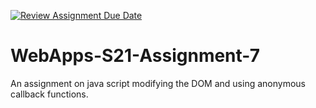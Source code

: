 [![Review Assignment Due Date](https://classroom.github.com/assets/deadline-readme-button-22041afd0340ce965d47ae6ef1cefeee28c7c493a6346c4f15d667ab976d596c.svg)](https://classroom.github.com/a/SRLNHoyN)
# WebApps-S21-Assignment-7
An assignment on java script modifying the DOM and using anonymous callback functions.
